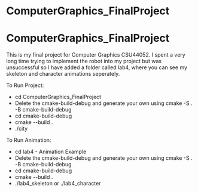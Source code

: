 # ComputerGraphics_FinalProject
# ComputerGraphics_FinalProject


This is my final project for Computer Graphics CSU44052. I spent a very long time trying to implement the robot into my project but was unsuccessful so I have added a folder called lab4, where you can see my skeleton and character animations seperately.

To Run Project:
- cd ComputerGraphics_FinalProject
- Delete the cmake-build-debug and generate your own using cmake -S . -B cmake-build-debug
- cd cmake-build-debug
- cmake --build .
- ./city

To Run Animation:
- cd lab4 - Animation Example
- Delete the cmake-build-debug and generate your own using cmake -S . -B cmake-build-debug
- cd cmake-build-debug
- cmake --build .
- ./lab4_skeleton or ./lab4_character
